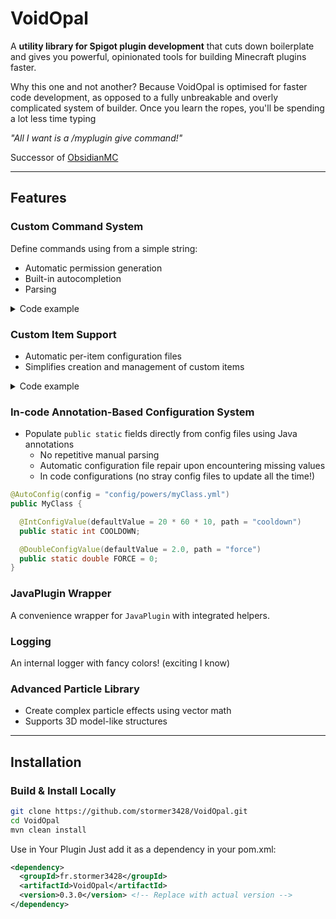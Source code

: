 # VoidOpal

A **utility library for Spigot plugin development** that cuts down boilerplate and gives you powerful, opinionated tools for building Minecraft plugins faster.

Why this one and not another?
Because VoidOpal is optimised for faster code development, as opposed to a fully unbreakable and overly complicated system of builder. Once you learn the ropes, you'll be spending a lot less time typing

*"All I want is a /myplugin give command!"*

Successor of [ObsidianMC](https://github.com/stormer3428/ObsidianMC)

---

## Features

### **Custom Command System**  
Define commands using from a simple string:
  - Automatic permission generation
  - Built-in autocompletion
  - Parsing


<details>
  <summary>Code example</summary>
  
```java
registerCommand(new OMCCommand("myplugin item give %ITEM%", true) {
  @Override public boolean execute(CommandSender sender, ArrayList<String> args) {
    /* code here */
  }
});
```
That's it, this little snippet handles all permissions, autocompletion, and gathers all arguments neatly into a list for you. Nothing more, nothing less

Want aliases? sure! just separate your argument with `%%%` and the parser does the rest, for example `myplugin%%%mp item%%%i give%%%g %ITEM%` would accept :
  - `myplugin item give supersword`
  - `mp item give supersword`
  - `mp i g supersword`

what's the permission string? simple, take all the argument names (remove all the variables) and merge them with dots:
  - `myplugin%%%mp item%%%i give%%%g %ITEM%` needs the permission `myplugin.item.give`

Don't want the command to need permissions? just change the boolean to false! (or omit the parameter entirely)
</details>

### **Custom Item Support**
  - Automatic per-item configuration files
  - Simplifies creation and management of custom items

<details>
  <summary>Code example</summary>
The system is intended to be used in an enum like the following : 

```java
public enum ItemType {
  CHAIN_CRYSTAL(new SMPItem("chainCrystal")
          .setMaterial(Material.NETHER_STAR)
          .setDisplayname("Chain Crystal")
          .addPower(PowerType.CHAIN_CRYSTAL.omcPower)
          ),

  CHAIN_SCEPTER(new SMPItem("chainScepter")
          .setMaterial(Material.CARROT_ON_A_STICK)
          .setDisplayname("#cc99ff&o&lChain Scepter")
          .setLore(Arrays.asList(
                "",
                OMCUtil.translateChatColor("#cc99ff&o&lSPELLS"),
                "",
                OMCUtil.translateChatColor("#cc99ff&oChain Hook"),
                OMCUtil.translateChatColor("#cc99ff&oChain Rift"),
                OMCUtil.translateChatColor("#cc99ff&o$lCrucifix Chain"),
                ""
                  ))
          .unbreakable()
          .addPower(PowerType.CHAIN_SCEPTER.omcPower)
          .addTickeable((OMCTickable) PowerType.CHAIN_SCEPTER.omcPower)
          );

  public final OMCItem omcItem;

  private ItemType(OMCItem item) {
                  this.omcItem = item;
  }
}
```
</details>

### **In-code Annotation-Based Configuration System**
- Populate `public static` fields directly from config files using Java annotations
  - No repetitive manual parsing
  - Automatic configuration file repair upon encountering missing values
  - In code configurations (no stray config files to update all the time!)

```java
@AutoConfig(config = "config/powers/myClass.yml")
public MyClass {

  @IntConfigValue(defaultValue = 20 * 60 * 10, path = "cooldown")
  public static int COOLDOWN;

  @DoubleConfigValue(defaultValue = 2.0, path = "force")
  public static double FORCE = 0;
}
```

### **JavaPlugin Wrapper**  
  A convenience wrapper for `JavaPlugin` with integrated helpers.

### **Logging**  
  An internal logger with fancy colors! (exciting I know)

### **Advanced Particle Library**
  - Create complex particle effects using vector math
  - Supports 3D model-like structures

---

## Installation

### Build & Install Locally
```bash
git clone https://github.com/stormer3428/VoidOpal.git
cd VoidOpal
mvn clean install
```
Use in Your Plugin
Just add it as a dependency in your pom.xml:

```xml
<dependency>
  <groupId>fr.stormer3428</groupId>
  <artifactId>VoidOpal</artifactId>
  <version>0.3.0</version> <!-- Replace with actual version -->
</dependency>
```
